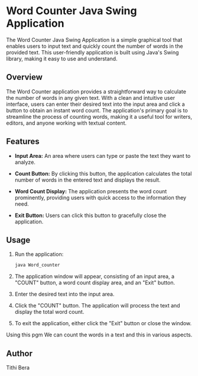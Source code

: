 

# Word Counter Java Swing Application

The Word Counter Java Swing Application is a simple graphical tool that enables users to input text and quickly count the number of words in the provided text. This user-friendly application is built using Java's Swing library, making it easy to use and understand.



## Overview

The Word Counter application provides a straightforward way to calculate the number of words in any given text. With a clean and intuitive user interface, users can enter their desired text into the input area and click a button to obtain an instant word count. The application's primary goal is to streamline the process of counting words, making it a useful tool for writers, editors, and anyone working with textual content.

## Features

- **Input Area:** An area where users can type or paste the text they want to analyze.

- **Count Button:** By clicking this button, the application calculates the total number of words in the entered text and displays the result.

- **Word Count Display:** The application presents the word count prominently, providing users with quick access to the information they need.

- **Exit Button:** Users can click this button to gracefully close the application.




## Usage

1. Run the application:

   ```sh
   java Word_counter
   ```

2. The application window will appear, consisting of an input area, a "COUNT" button, a word count display area, and an "Exit" button.

3. Enter the desired text into the input area.

4. Click the "COUNT" button. The application will process the text and display the total word count.

5. To exit the application, either click the "Exit" button or close the window.

Using this pgm We can count the words in a text and this in various aspects.

## Author
Tithi Bera
